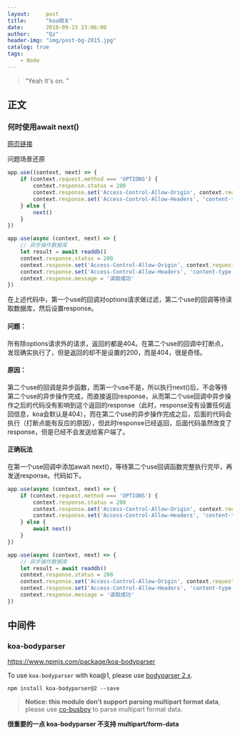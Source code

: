 ```yaml
---
layout:     post
title:      "koa相关"
date:       2018-09-23 23:06:00
author:     "Qz"
header-img: "img/post-bg-2015.jpg"
catalog: true
tags:
    - Node
---
```


> “Yeah It's on. ”


## 正文


### 何时使用await next()

[网页链接](https://blog.csdn.net/u014445339/article/details/79372834)

问题场景还原

```js
app.use((context, next) => {
    if (context.request.method === 'OPTIONS') {
        context.response.status = 200
        context.response.set('Access-Control-Allow-Origin', context.request.headers.origin)
        context.response.set('Access-Control-Allow-Headers', 'content-type')
    } else {
        next()
    }
})

app.use(async (context, next) => {
    // 异步操作数据库
    let result = await readdb()
    context.response.status = 200
    context.response.set('Access-Control-Allow-Origin', context.request.headers.origin)
    context.response.set('Access-Control-Allow-Headers', 'content-type')
    context.response.message = '读取成功'
}) 
```


在上述代码中，第一个use的回调对options请求做过滤，第二个use的回调等待读取数据库，然后设置response。



#### 问题：

所有除options请求外的请求，返回的都是404。在第二个use的回调中打断点，发现确实执行了，但是返回的却不是设置的200，而是404，很是奇怪。


#### 原因：


第二个use的回调是异步函数，而第一个use不是，所以执行next()后，不会等待第二个use的异步操作完成，而直接返回response，从而第二个use回调中异步操作之后的代码没有影响到这个返回的response（此时，response没有设置任何返回信息，koa会默认是404），而在第二个use的异步操作完成之后，后面的代码会执行（打断点能有反应的原因），但此时response已经返回，后面代码虽然改变了response，但是已经不会发送给客户端了。


#### 正确玩法


在第一个use回调中添加await next()，等待第二个use回调函数完整执行完毕，再发送response。代码如下。
```js
app.use(async (context, next) => {
    if (context.request.method === 'OPTIONS') {
        context.response.status = 200
        context.response.set('Access-Control-Allow-Origin', context.request.headers.origin)
        context.response.set('Access-Control-Allow-Headers', 'content-type')
    } else {
        await next()
    }
})

app.use(async (context, next) => {
    // 异步操作数据库
    let result = await readdb()
    context.response.status = 200
    context.response.set('Access-Control-Allow-Origin', context.request.headers.origin)
    context.response.set('Access-Control-Allow-Headers', 'content-type')
    context.response.message = '读取成功'
}) 
```









## 中间件





### koa-bodyparser

[ https://www.npmjs.com/package/koa-bodyparser ]( https://www.npmjs.com/package/koa-bodyparser )

 

To use `koa-bodyparser` with koa@1, please use [bodyparser 2.x](https://github.com/koajs/bodyparser/tree/2.x).

```
npm install koa-bodyparser@2 --save
```





> **Notice: this module don't support parsing multipart format data**, please use [co-busboy](https://github.com/cojs/busboy) to parse multipart format data.





**很重要的一点 koa-bodyparser 不支持 multipart/form-data**  

